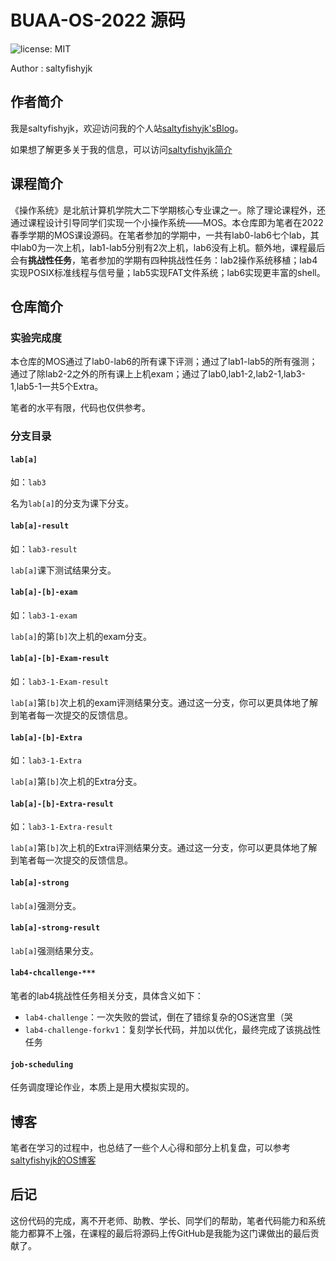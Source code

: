 # BUAA-OS-2022 源码

![license: MIT](https://img.shields.io/badge/license-MIT-green)

Author : saltyfishyjk

## 作者简介

我是saltyfishyjk，欢迎访问我的个人站[saltyfishyjk'sBlog](https://saltyfishyjk.github.io)。

如果想了解更多关于我的信息，可以访问[saltyfishyjk简介](https://saltyfishyjk.github.io/about/)

## 课程简介

《操作系统》是北航计算机学院大二下学期核心专业课之一。除了理论课程外，还通过课程设计引导同学们实现一个小操作系统——MOS。本仓库即为笔者在2022春季学期的MOS课设源码。在笔者参加的学期中，一共有lab0-lab6七个lab，其中lab0为一次上机，lab1-lab5分别有2次上机，lab6没有上机。额外地，课程最后会有**挑战性任务**，笔者参加的学期有四种挑战性任务：lab2操作系统移植；lab4实现POSIX标准线程与信号量；lab5实现FAT文件系统；lab6实现更丰富的shell。

## 仓库简介

### 实验完成度

本仓库的MOS通过了lab0-lab6的所有课下评测；通过了lab1-lab5的所有强测；通过了除lab2-2之外的所有课上上机exam；通过了lab0,lab1-2,lab2-1,lab3-1,lab5-1一共5个Extra。

笔者的水平有限，代码也仅供参考。

### 分支目录

#### `lab[a]`

如：`lab3`

名为`lab[a]`的分支为课下分支。

#### `lab[a]-result`

如：`lab3-result`

`lab[a]`课下测试结果分支。

#### `lab[a]-[b]-exam`

如：`lab3-1-exam`

`lab[a]`的第`[b]`次上机的exam分支。

#### `lab[a]-[b]-Exam-result`

如：`lab3-1-Exam-result`

`lab[a]`第`[b]`次上机的exam评测结果分支。通过这一分支，你可以更具体地了解到笔者每一次提交的反馈信息。

#### `lab[a]-[b]-Extra`

如：`lab3-1-Extra`

`lab[a]`第`[b]`次上机的Extra分支。

#### `lab[a]-[b]-Extra-result`

如：`lab3-1-Extra-result`

`lab[a]`第`[b]`次上机的Extra评测结果分支。通过这一分支，你可以更具体地了解到笔者每一次提交的反馈信息。

#### `lab[a]-strong`

`lab[a]`强测分支。

#### `lab[a]-strong-result`

`lab[a]`强测结果分支。

#### `lab4-chcallenge-***`

笔者的lab4挑战性任务相关分支，具体含义如下：

- `lab4-challenge`：一次失败的尝试，倒在了错综复杂的OS迷宫里（哭
- `lab4-challenge-forkv1`：复刻学长代码，并加以优化，最终完成了该挑战性任务

#### `job-scheduling`

任务调度理论作业，本质上是用大模拟实现的。

## 博客

笔者在学习的过程中，也总结了一些个人心得和部分上机复盘，可以参考[saltyfishyjk的OS博客](https://saltyfishyjk.github.io/tags/#BUAA-OS)

## 后记

这份代码的完成，离不开老师、助教、学长、同学们的帮助，笔者代码能力和系统能力都算不上强，在课程的最后将源码上传GitHub是我能为这门课做出的最后贡献了。
